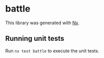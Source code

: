 # battle

This library was generated with [Nx](https://nx.dev).

## Running unit tests

Run `nx test battle` to execute the unit tests.
